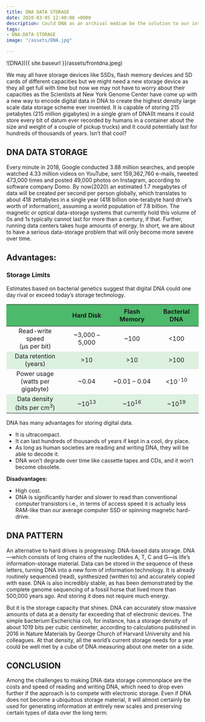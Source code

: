 ```yaml
---
title: DNA DATA STORAGE
date: 2020-03-05 12:40:00 +0000
description: Could DNA as an archival medium be the solution to our information overload?
tags:
- DNA-DATA-STORAGE
image: "/assets/DNA.jpg"

---
```

![DNA]({{ site.baseurl }}/assets/frontdna.jpeg)

We may all have storage devices like SSDs, flash memory devices and SD cards of different capacities
but we might need a new storage device as they all get full with time but now we may not have to worry about their capacities as the Scientists at New York Genome Center have come up with a new way to encode digital data in DNA to create the highest density large scale data storage scheme ever invented. 
It is capable of storing 215 petabytes (215 million gigabytes) in a single gram of DNA(It means it could store every bit of datum ever recorded by humans in a container about the size and weight of a couple of pickup trucks) and it could potentially last for hundreds of thousands of years. 
Isn’t that cool?

## DNA DATA STORAGE
Every minute in 2018, Google conducted 3.88 million searches, and people watched 4.33 million videos on YouTube, sent 159,362,760 e-mails, tweeted 473,000 times and posted 49,000 photos on Instagram, according to software company Domo. 
By now(2020) an estimated 1.7 megabytes of data will be created per second per person globally, which translates to about 418 zettabytes in a single year (418 billion one-terabyte hard drive’s worth of information), assuming a world population of 7.8 billion. 
The magnetic or optical data-storage systems that currently hold this volume of 0s and 1s typically cannot last for more than a century, if that. 
Further, running data centers takes huge amounts of energy. In short, we are about to have a serious data-storage problem that will only become more severe over time.

<H2><strong>Advantages:</strong></H2>
<h3>Storage Limits</h3>
<p>Estimates based on bacterial genetics suggest that digital DNA could one day rival or exceed today&#8217;s storage technology.</p>
<table width="100%" style="table-layout:fixed;">
<thead>
<tr>
<th style="padding:8px;background-color:#4CB96B;"></th>
<th style="padding:8px;background-color:#4CB96B;">Hard Disk</th>
<th style="padding:8px;background-color:#4CB96B;">Flash Memory</th>
<th style="padding:8px;background-color:#4CB96B;">Bacterial DNA</th>
</tr>
</thead>
<tbody>
<tr style="text-align:center;">
<td>Read-write speed<br />(µs per bit)</td>
<td>~3,000 &#8211; 5,000</td>
<td>~100</td>
<td><100</td>
</tr>
<tr style="text-align:center;">
<td style="background-color:rgba(173,223,182,0.4);">Data retention<br />(years)</td>
<td style="background-color:rgba(173,223,182,0.4);">>10</td>
<td style="background-color:rgba(173,223,182,0.4);">>10</td>
<td style="background-color:rgba(173,223,182,0.4);">>100</td>
</tr>
<tr style="text-align:center;">
<td>Power usage<br />(watts per gigabyte)</td>
<td>~0.04</td>
<td>~0.01 &#8211; 0.04</td>
<td><10<sup>-10</sup></td>
</tr>
<tr style="text-align:center;">
<td style="background-color:rgba(173,223,182,0.4);">Data density<br />(bits per cm<sup>3</sup>)</td>
<td style="background-color:rgba(173,223,182,0.4);">~10<sup>13</sup></td>
<td style="background-color:rgba(173,223,182,0.4);">~10<sup>16</sup></td>
<td style="background-color:rgba(173,223,182,0.4);">~10<sup>19</sup></td>
</tr>
</tbody>
</table>
<p>DNA has many advantages for storing digital data.</p>
<ul>
<li>It is ultracompact.</li>
<li>It can last hundreds of thousands of years if kept in a cool, dry place.</li>
<li>As long as human societies are reading and writing DNA, they will be able to decode it.</li>
<li>DNA won’t degrade over time like cassette tapes and CDs, and it won’t become obsolete.</li>
</ul>
<p><strong>Disadvantages:</strong></p>
<ul>
<li>High cost.</li>
<li>DNA is significantly harder and slower to read than conventional computer transistors i.e., in terms of access speed it is actually less RAM-like than our average computer SSD or spinning magnetic hard-drive.</li>
</ul>

## DNA PATTERN
An alternative to hard drives is progressing: DNA-based data storage. DNA—which consists of long chains of the nucleotides A, T, C and G—is life’s information-storage material. Data can be stored in the sequence of these letters, turning DNA into a new form of information technology. It is already routinely sequenced (read), synthesized (written to) and accurately copied with ease. DNA is also incredibly stable, as has been demonstrated by the complete genome sequencing of a fossil horse that lived more than 500,000 years ago. And storing it does not require much energy.

But it is the storage capacity that shines. DNA can accurately stow massive amounts of data at a density far exceeding that of electronic devices. The simple bacterium Escherichia coli, for instance, has a storage density of about 1019 bits per cubic centimeter, according to calculations published in 2016 in Nature Materials by George Church of Harvard University and his colleagues. At that density, all the world’s current storage needs for a year could be well met by a cube of DNA measuring about one meter on a side.

## CONCLUSION 
Among the challenges to making DNA data storage commonplace are the costs and speed of reading and writing DNA, which need to drop even further if the approach is to compete with electronic storage. Even if DNA does not become a ubiquitous storage material, it will almost certainly be used for generating information at entirely new scales and preserving certain types of data over the long term.
